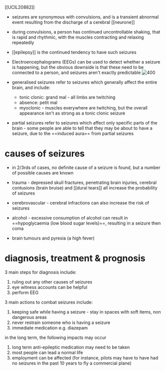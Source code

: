 [[UCIL20882]]

- seizures are synonymous with convulsions, and is a transient abnormal event resulting from the discharge of a cerebral [[neurone]]
- during convulsions, a person has continued uncontrollable shaking, that is rapid and rhythmic, with the muscles contracting and relaxing repeatedly
- [[epilepsy]] is the continued tendency to have such seizures

- Electroencephalograms (EEGs) can be used to detect whether a seizure is happening, but the obvious downside is that these need to be connected to a person, and seizures aren't exactly predictable
![400](https://i.imgur.com/DO1azkp.png)

- generalised seizures refer to seizures which generally affect the entire brain, and include:
	- tonic clonic: grand mal - all limbs are twitching 
	- absence: petit mal
	- myoclonic - muscles everywhere are twitching, but the overall appearance isn't as strong as a tonic clonic seizure 

- partial seizures refer to seizures which affect only specific parts of the brain - some people are able to tell that they may be about to have a seizure, due to the ==induced aura== from partial seizures

# causes of seizures

- in 2/3rds of cases, no definite cause of a seizure is found, but a number of possible causes are known

- trauma - depressed skull fractures, penetrating brain injuries, cerebral contusions (brain bruise) and [[dural tears]] all increase the probability of seizures
- cerebrovascular - cerebral infractions can also increase the risk of seizures
- alcohol - excessive consumption of alcohol can result in ==hypoglycaemia (low blood sugar levels)==, resulting in a seizure then coma
- brain tumours and pyrexia (a high fever) 

# diagnosis, treatment & prognosis

3 main steps for diagnosis include:
1. ruling out any other causes of seizures
2. eye witness accounts can be helpful
3. perform EEG

3 main actions to combat seizures include:
1. keeping safe while having a seizure - stay in spaces with soft items, non dangerous areas
2. never restrain someone who is having a seizure
3. immediate medication e.g. diazepam

in the long term, the following impacts may occur 
1. long term anti-epileptic medication may need to be taken
2. most people can lead a normal life
3. employment can be affected (for instance, pilots may have to have had no seizures in the past 10 years to fly a commercial plane)